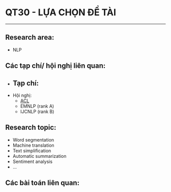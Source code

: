 # QT30 - LỰA CHỌN ĐỀ TÀI
--------
## Research area:  
- NLP
## Các tạp chí/ hội nghị liên quan:
- Tạp chí:    
  - 
- Hội nghị:   
  - [ACL](https://www.aclweb.org/portal/) 
  - EMNLP (rank A)
  - IJCNLP (rank B)
## Research topic:  
- Word segmentation  
- Machine translation
- Text simplification  
- Automatic summarization  
- Sentiment analysis
- ...
## Các bài toán liên quan:  
